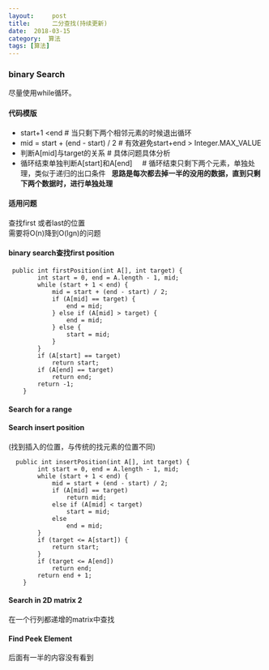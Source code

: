 ```yaml
---
layout:     post
title:      二分查找(持续更新)
date:  2018-03-15
category:  算法
tags: [算法]
---
```

### binary Search
尽量使用while循环。
#### 代码模版
- start+1 <end                       # 当只剩下两个相邻元素的时候退出循环
- mid = start + (end - start) / 2    # 有效避免start+end > Integer.MAX_VALUE
- 判断A[mid]与target的关系            # 具体问题具体分析
- 循环结束单独判断A[start]和A[end]     # 循环结束只剩下两个元素，单独处理，类似于递归的出口条件  
**思路是每次都去掉一半的没用的数据，直到只剩下两个数据时，进行单独处理**
#### 适用问题
查找first 或者last的位置  
需要将O(n)降到O(lgn)的问题
#### binary search查找first position
```
 public int firstPosition(int A[], int target) {
        int start = 0, end = A.length - 1, mid;
        while (start + 1 < end) {
            mid = start + (end - start) / 2;
            if (A[mid] == target) {
                end = mid;
            } else if (A[mid] > target) {
                end = mid;
            } else {
                start = mid;
            }
        }
        if (A[start] == target)
            return start;
        if (A[end] == target)
            return end;
        return -1;
    }
```
#### Search for a range


#### Search insert position
(找到插入的位置，与传统的找元素的位置不同)
```
  public int insertPosition(int A[], int target) {
        int start = 0, end = A.length - 1, mid;
        while (start + 1 < end) {
            mid = start + (end - start) / 2;
            if (A[mid] == target)
                return mid;
            else if (A[mid] < target)
                start = mid;
            else
                end = mid;
        }
        if (target <= A[start]) {
            return start;
        }
        if (target <= A[end])
            return end;
        return end + 1;
    }
```
#### Search in 2D matrix 2
在一个行列都递增的matrix中查找

#### Find Peek Element

后面有一半的内容没有看到
